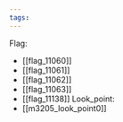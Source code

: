 ```yaml
---
tags:
---
```

Flag:
- [[flag_11060]]
- [[flag_11061]]
- [[flag_11062]]
- [[flag_11063]]
- [[flag_11138]]
Look_point:
- [[m3205_look_point0]]
